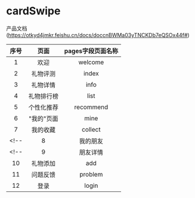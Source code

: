 # cardSwipe

产品文档(https://otkyd4jmkr.feishu.cn/docs/doccnBWMa03yTNCKDb7eQSOx44f#)

| 序号 | 页面 | pages字段页面名称 |
| :---: | :---: | :---: |
| 1 | 欢迎 | welcome | <!--  done  -->
| 2 | 礼物评测 | index | tab页 |
 | 3 | 礼物详情 | info | <!--  done  -->
| 4 | 礼物排行榜 | list | tab页 | <!--  done  -->
| 5 | 个性化推荐 | recommend | tab页 |
| 6 | "我的"页面 | mine | tab页 | <!--  done  -->
| 7 | 我的收藏 | collect | <!--  done  -->
<!-- | 8 | 我的朋友 | friend | -->
<!-- | 9 | 朋友详情 | friend_info | -->
| 10 | 礼物添加 | add | <!--  done  -->
| 11 | 问题反馈 | problem | <!--  done  -->
| 12 | 登录 | login | <!--  done  -->
